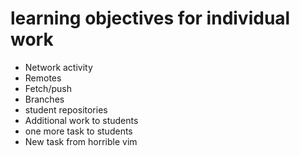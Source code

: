 # learning objectives for individual work

* Network activity
* Remotes
* Fetch/push
* Branches
* student repositories
* Additional work to students
* one more task to students
* New task from horrible vim

